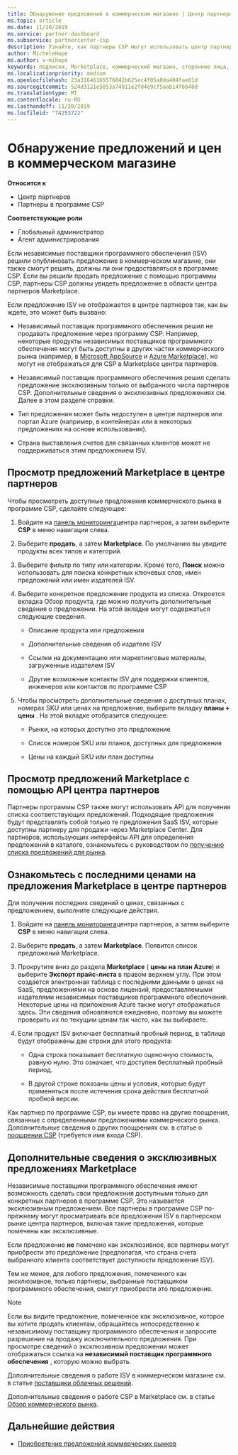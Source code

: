 ```yaml
---
title: Обнаружение предложений в коммерческом магазине | Центр партнеров
ms.topic: article
ms.date: 11/20/2019
ms.service: partner-dashboard
ms.subservice: partnercenter-csp
description: Узнайте, как партнеры CSP могут использовать центр партнеров для просмотра и поиска предложений SaaS или получения цен от независимых поставщиков программного обеспечения (ISV).
author: MicheleHope
ms.author: v-mihope
keywords: подписки, Marketplace, коммерческий магазин, сторонние лица, независимые поставщики программного обеспечения, предложения SaaS, программа поставщика облачных решений, программа CSP, партнеры CSP
ms.localizationpriority: medium
ms.openlocfilehash: 23a31646165576842b625ec4f05a8da404fae01d
ms.sourcegitcommit: 524d3121e5053a74911e2fd4e9cf5aab14f6b48d
ms.translationtype: MT
ms.contentlocale: ru-RU
ms.lasthandoff: 11/20/2019
ms.locfileid: "74253722"
---
```

# <a name="discover-offers-and-pricing-in-the-commercial-marketplace"></a>Обнаружение предложений и цен в коммерческом магазине

**Относится к**

- Центр партнеров
- Партнеры в программе CSP

**Соответствующие роли**

- Глобальный администратор
- Агент администрирования

Если независимые поставщики программного обеспечения (ISV) решили опубликовать предложение в коммерческом магазине, они также смогут решить, должны ли они предоставляться в программе CSP. Если вы решили продать предложение с помощью программы CSP, партнеры CSP должны увидеть предложение в области центра партнеров Marketplace. 

Если предложение ISV не отображается в центре партнеров так, как вы ждете, это может быть вызвано:

- Независимый поставщик программного обеспечения решил не продавать предложение через программу CSP. Например, некоторые продукты независимых поставщиков программного обеспечения могут быть доступны в других частях коммерческого рынка (например, в [Microsoft AppSource](https://appsource.microsoft.com/) и [Azure Marketplace](https://azuremarketplace.microsoft.com/)), но могут не отображаться для CSP в Marketplace центра партнеров.

- Независимый поставщик программного обеспечения решил сделать предложение эксклюзивным только от выбранного числа партнеров CSP. Дополнительные сведения о эксклюзивных предложениях см. Далее в этом разделе справки.

- Тип предложения может быть недоступен в центре партнеров или портал Azure (например, в контейнерах или в некоторых предложениях на основе использования).

- Страна выставления счетов для связанных клиентов может не поддерживаться этим предложением ISV.

## <a name="view-marketplace-offers-in-partner-center"></a>Просмотр предложений Marketplace в центре партнеров

Чтобы просмотреть доступные предложения коммерческого рынка в программе CSP, сделайте следующее: 

1. Войдите на [панель мониторинга](https://partner.microsoft.com/dashboard)центра партнеров, а затем выберите **CSP** в меню навигации слева.

2. Выберите **продать**, а затем **Marketplace**. По умолчанию вы увидите продукты всех типов и категорий.

3. Выберите фильтр по типу или категории. Кроме того, **Поиск** можно использовать для поиска конкретных ключевых слов, имен предложений или имен издателей ISV.

4. Выберите конкретное предложение продукта из списка. Откроется вкладка Обзор продукта, где можно получить дополнительные сведения о предложении. На этой вкладке могут содержаться следующие сведения. 

    - Описание продукта или предложения

    - Дополнительные сведения об издателе ISV

    - Ссылки на документацию или маркетинговые материалы, загруженные издателем ISV

    - Другие возможные контакты ISV для поддержки клиентов, инженеров или контактов по программе CSP

5. Чтобы просмотреть дополнительные сведения о доступных планах, номерах SKU или ценах на предложение, выберите вкладку **планы + цены** . На этой вкладке отобразится следующее:

    - Рынки, на которых доступно это предложение

    - Список номеров SKU или планов, доступных для предложения

    - Цены на каждый SKU или план доступны

## <a name="view-marketplace-offers-via-partner-center-apis"></a>Просмотр предложений Marketplace с помощью API центра партнеров

Партнеры программы CSP также могут использовать API для получения списка соответствующих предложений. Подходящие предложения будут представлять собой только те предложения SaaS ISV, которые доступны партнеру для продажи через Marketplace Center. Для партнеров, использующих интерфейсы API для определения предложений в каталоге, ознакомьтесь с руководством по [получению списка предложений для рынка](https://docs.microsoft.com/partner-center/develop/create-subscription-azure-marketplace-products#get-a-list-of-offers-for-a-market).

## <a name="view-the-latest-marketplace-offer-pricing-in-partner-center"></a>Ознакомьтесь с последними ценами на предложения Marketplace в центре партнеров

Для получения последних сведений о ценах, связанных с предложением, выполните следующие действия.

1. Войдите на [панель мониторинга](https://partner.microsoft.com/dashboard)центра партнеров, а затем выберите **CSP** в меню навигации слева.

2. Выберите **продать**, а затем **Marketplace**. Появится список предложений Marketplace.

3. Прокрутите вниз до раздела **Marketplace** ( **цены на план Azure**) и выберите **Экспорт прайс-листа** в правом верхнем углу. При этом создается электронная таблица с последними данными о ценах на SaaS, предложениями на основе лицензий, предоставляемыми издателями независимых поставщиков программного обеспечения. Некоторые цены на приложения Azure также могут отображаться здесь. Эти сведения обновляются ежедневно, поэтому вы можете проверить их по текущим ценам так часто, как вы выбираете.

4. Если продукт ISV включает бесплатный пробный период, в таблице будут отображены две строки для этого продукта:

    - Одна строка показывает бесплатную оценочную стоимость, равную нулю. Это означает, что доступен бесплатный пробный период.

    - В другой строке показаны цены и условия, которые будут применяться после истечения срока действия бесплатной пробной версии.

Как партнер по программе CSP, вы имеете право на другие поощрения, связанные с определенными предложениями коммерческого рынка. Дополнительные сведения о других поощрениях см. в статье о [поощрении CSP](https://aka.ms/partnerincentives) (требуется имя входа CSP).

## <a name="learn-about-marketplace-exclusive-offers"></a>Дополнительные сведения о эксклюзивных предложениях Marketplace

Независимые поставщики программного обеспечения имеют возможность сделать свои предложения доступными только для конкретных партнеров в программе CSP. Это называется эксклюзивным предложением. Все партнеры в программе CSP по-прежнему могут просматривать все предложения ISV в партнерском рынке центра партнеров, включая такие предложения, которые помечены как эксклюзивные.

Если предложение **не** помечено как эксклюзивное, все партнеры могут приобрести это предложение (предполагая, что страна счета выбранного клиента соответствует доступности предложения ISV).

Тем не менее, для любого предложения, помеченного как эксклюзивное, только партнеры, выбранные поставщиком программного обеспечения, смогут приобрести это предложение.

> [!NOTE]
> Если вы видите предложение, помеченное как эксклюзивное, которое вы хотите продать клиентам, обращайтесь непосредственно к независимому поставщику программного обеспечения и запросите разрешение на продажу исключительного предложения. При просмотре сведений о эксклюзивном предложении может отображаться ссылка на **независимый поставщик программного обеспечения** , которую можно выбрать.

Дополнительные сведения о работе ISV в коммерческом магазине см. в статье [поставщики облачных решений](https://docs.microsoft.com/azure/marketplace/cloud-solution-providers).

Дополнительные сведения о работе CSP в Marketplace см. в статье [Обзор коммерческого рынка](csp-commercial-marketplace-overview.md).

## <a name="next-steps"></a>Дальнейшие действия

- [Приобретение предложений коммерческих рынков](csp-commercial-marketplace-purchase.md)